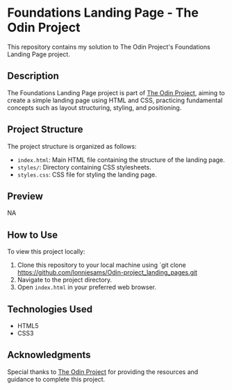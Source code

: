 
# Foundations Landing Page - The Odin Project

This repository contains my solution to The Odin Project's Foundations Landing Page project.

## Description

The Foundations Landing Page project is part of [The Odin Project](https://www.theodinproject.com/), aiming to create a simple landing page using HTML and CSS, practicing fundamental concepts such as layout structuring, styling, and positioning.


## Project Structure

The project structure is organized as follows:

- `index.html`: Main HTML file containing the structure of the landing page.
- `styles/`: Directory containing CSS stylesheets.
- `styles.css`: CSS file for styling the landing page.

## Preview

NA

## How to Use

To view this project locally:

1. Clone this repository to your local machine using `git clone https://github.com/lonniesams/Odin-project_landing_pages.git
2. Navigate to the project directory.
3. Open `index.html` in your preferred web browser.

## Technologies Used

- HTML5
- CSS3

## Acknowledgments

Special thanks to [The Odin Project](https://www.theodinproject.com/) for providing the resources and guidance to complete this project.


